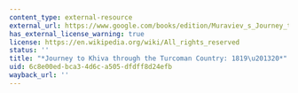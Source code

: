 ```yaml
---
content_type: external-resource
external_url: https://www.google.com/books/edition/Muraviev_s_Journey_to_Khiva_Through_the/fScAAAAAQAAJ?hl=en&gbpv=1
has_external_license_warning: true
license: https://en.wikipedia.org/wiki/All_rights_reserved
status: ''
title: "*Journey to Khiva through the Turcoman Country: 1819\u201320*"
uid: 6c8e00ed-bca3-4d6c-a505-dfdff8d24efb
wayback_url: ''
---
```

